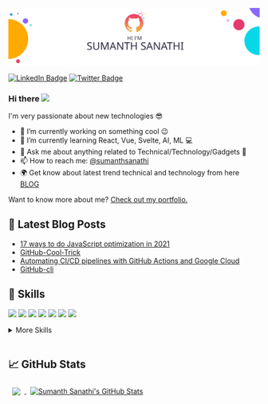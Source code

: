 ![Sumanth Sanathi's GitHub Banner](./assets/profile_banner.svg)

[![LinkedIn Badge](https://img.shields.io/badge/LinkedIn-Profile-informational?style=flat&logo=linkedin&logoColor=white&color=0D76A8)](https://www.linkedin.com/in/c4tbt/)
[![Twitter Badge](https://img.shields.io/badge/Twitter-Profile-informational?style=flat&logo=twitter&logoColor=white&color=1CA2F1)](https://twitter.com/SumanthC4T)


### Hi there <a href="https://www.gautamkrishnar.com/"><img src="https://media.giphy.com/media/hvRJCLFzcasrR4ia7z/giphy.gif" width="25px"></a>

I'm very passionate about new technologies 😎

- 🔭 I’m currently working on something cool 😉
- 🌱 I’m currently learning React, Vue, Svelte, AI, ML 💻
- 💬 Ask me about anything related to Technical/Technology/Gadgets 📱
- 📫 How to reach me: [@sumanthsanathi](https://twitter.com/sumanthc4t)
- 🌍 Get know about latest trend technical and technology from here [BLOG](https://c4tbrilliantthoughts.com/blog)

Want to know more about me? [Check out my portfolio.](https://c4tbrilliantthoughts.github.io/resume/)



## 📕 Latest Blog Posts

- [17 ways to do JavaScript optimization in 2021](https://c4tbt.hashnode.dev/17-ways-to-do-javascript-optimization-in-2021)
- [GitHub-Cool-Trick](https://https://www.c4tbrilliantthoughts.com/post/github-cool-trick)
- [Automating CI/CD pipelines with GitHub Actions and Google Cloud](https://www.c4tbrilliantthoughts.com/post/automating-ci-cd-pipelines-with-github-actions-and-google-cloud)
- [GitHub-cli](https://www.c4tbrilliantthoughts.com/post/github-cli)


## 💼 Skills

![](https://img.shields.io/badge/Code-React-informational?style=flat&logo=react&logoColor=white&color=f3b745)
![](https://img.shields.io/badge/Code-Angular-informational?style=flat&logo=angular&logoColor=white&color=f3b745)
![](https://img.shields.io/badge/Code-Ionic-informational?style=flat&logo=ionic&logoColor=white&color=f3b745)
![](https://img.shields.io/badge/Code-JavaScript-informational?style=flat&logo=JavaScript&logoColor=white&color=f3b745)
![](https://img.shields.io/badge/Code-TypeScript-informational?style=flat&logo=TypeScript&logoColor=white&color=f3b745)
![](https://img.shields.io/badge/Code-Java-informational?style=flat&logo=Java&logoColor=white&color=f3b745)
![](https://img.shields.io/badge/Code-MongoDB-informational?style=flat&logo=MongoDB&logoColor=white&color=f3b745)


<details>
<summary>More Skills</summary>
<br>

![](https://img.shields.io/badge/UI/UX-Web/Product/Mobile-informational?style=flat&logoColor=white&color=f3b745)
![](https://img.shields.io/badge/Style-CSS-informational?style=flat&logo=css3&logoColor=white&color=f3b745)
![](https://img.shields.io/badge/Style-Sass-informational?style=flat&logo=Sass&logoColor=white&color=f3b745)


<br>

![](https://img.shields.io/badge/Test-Jasmine-informational?style=flat&logo=Jasmine&logoColor=white&color=f3b745)
![](https://img.shields.io/badge/Test-Jest-informational?style=flat&logo=jest&logoColor=white&color=f3b745)
![](https://img.shields.io/badge/Test-Mocha-informational?style=flat&logo=Mocha&logoColor=white&color=f3b745)
![](https://img.shields.io/badge/Test-Cypress-informational?style=flat&logo=Cypress&logoColor=white&color=f3b745)
![](https://img.shields.io/badge/Test-Cypress-informational?style=flat&logo=Cypress&logoColor=white&color=f3b745)

<br>

![](https://img.shields.io/badge/Tools-Docker-informational?style=flat&logo=docker&logoColor=white&color=f3b745)
![](https://img.shields.io/badge/Tools-NGINX-informational?style=flat&logo=nginx&logoColor=white&color=f3b745)
![](https://img.shields.io/badge/Tools-Netlify-informational?style=flat&logo=netlify&logoColor=white&color=f3b745)
![](https://img.shields.io/badge/Tools-Jenkins-informational?style=flat&logo=jenkins&logoColor=white&color=f3b745)
![](https://img.shields.io/badge/Tools-SonarQube-informational?style=flat&logo=SonarQube&logoColor=white&color=f3b745)
![](https://img.shields.io/badge/Tools-Actions-informational?style=flat&logo=github-actions&logoColor=white&color=f3b745)
![](https://img.shields.io/badge/Tools-NPM-informational?style=flat&logo=npm&logoColor=white&color=f3b745)
![](https://img.shields.io/badge/Tools-Postman-informational?style=flat&logo=Postman&logoColor=white&color=f3b745)
![](https://img.shields.io/badge/Tools-Photoshop-informational?style=flat&logo=Adobe-Photoshop&logoColor=white&color=f3b745)
![](https://img.shields.io/badge/Tools-Illustrator-informational?style=flat&logo=Adobe-Illustrator&logoColor=white&color=f3b745)
![](https://img.shields.io/badge/Tools-AdobeXD-informational?style=flat&logo=Adobe-XD&logoColor=white&color=f3b745)
![](https://img.shields.io/badge/Tools-GitHub-informational?style=flat&logo=GitHub&logoColor=white&color=f3b745)
![](https://img.shields.io/badge/Tools-AzureDevOps-informational?style=flat&logo=AzureDevOps&logoColor=white&color=f3b745)
![](https://img.shields.io/badge/Tools-Jira-informational?style=flat&logo=Jira-Software&logoColor=white&color=f3b745)


</details>

<br>



## 📈 GitHub Stats

<a href="https://github.com/c4tbrilliantthoughts">
  <img align="center" style="margin:0.5rem" src="https://github-readme-stats.vercel.app/api/top-langs/?username=c4tbrilliantthoughts&hide=html,css&title_color=f3b745&text_color=fff&icon_color=f3b745&bg_color=14171A" />
</a>

<a href="https://github.com/c4tbrilliantthoughts">
  <img align="center" style="margin:0.5rem" src="https://github-readme-stats.vercel.app/api?username=c4tbrilliantthoughts&show_icons=true&line_height=27&count_private=true&title_color=f3b745&text_color=fff&icon_color=fff&bg_color=14171A" alt="Sumanth Sanathi's GitHub Stats" />
</a>
